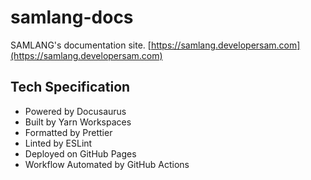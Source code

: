 # samlang-docs

SAMLANG's documentation site. [https://samlang.developersam.com](https://samlang.developersam.com)

## Tech Specification

- Powered by Docusaurus
- Built by Yarn Workspaces
- Formatted by Prettier
- Linted by ESLint
- Deployed on GitHub Pages
- Workflow Automated by GitHub Actions

